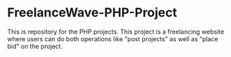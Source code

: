 # FreelanceWave-PHP-Project
This is repository for the PHP projects.
This project is a freelancing website where users can do both operations like "post projects" as well as "place bid" on the project.
